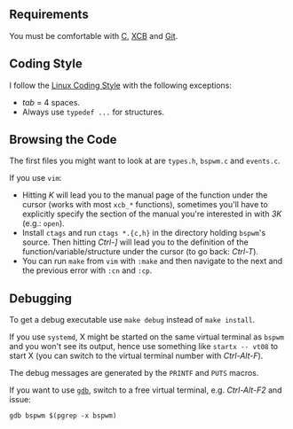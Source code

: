 ## Requirements

You must be comfortable with [C][1], [XCB][2] and [Git][3].

## Coding Style

I follow the [Linux Coding Style][4] with the following exceptions:
- *tab* = 4 spaces.
- Always use `typedef ...` for structures.

## Browsing the Code

The first files you might want to look at are `types.h`, `bspwm.c` and `events.c`.

If you use `vim`:
- Hitting *K* will lead you to the manual page of the function under the cursor (works with most `xcb_*` functions), sometimes you'll have to explicitly specify the section of the manual you're interested in with *3K* (e.g.: `open`).
- Install `ctags` and run `ctags *.{c,h}` in the directory holding `bspwm`'s source. Then hitting *Ctrl-]* will lead you to the definition of the function/variable/structure under the cursor (to go back: *Ctrl-T*).
- You can run `make` from `vim` with `:make` and then navigate to the next and the previous error with `:cn` and `:cp`.

## Debugging

To get a debug executable use `make debug` instead of `make install`.

If you use `systemd`, X might be started on the same virtual terminal as `bspwm` and you won't see its output, hence use something like `startx -- vt08` to start X (you can switch to the virtual terminal number *<n>* with *Ctrl-Alt-F<n>*).

The debug messages are generated by the `PRINTF` and `PUTS` macros.

If you want to use [`gdb`][5], switch to a free virtual terminal, e.g. *Ctrl-Alt-F2* and issue:
```
gdb bspwm $(pgrep -x bspwm)
```

[1]: http://cm.bell-labs.com/cm/cs/cbook/
[2]: http://www.x.org/releases/X11R7.5/doc/libxcb/tutorial/
[3]: http://git-scm.com/documentation
[4]: http://www.kernel.org/doc/Documentation/CodingStyle
[5]: http://sourceware.org/gdb/current/onlinedocs/gdb/
